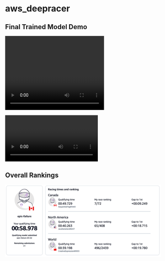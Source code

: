 # aws_deepracer

## Final Trained Model Demo
<video src="https://github.com/anandkaranubc/aws_deepracer/blob/main/AWS%20Deepracer%20Video.mp4" width="320" height="240" controls>
    Your browser does not support the video tag.
</video>

![](https://github.com/anandkaranubc/aws_deepracer/blob/main/AWS%20Deepracer%20Video.mp4)

## Overall Rankings
![](./Rankings.png)
